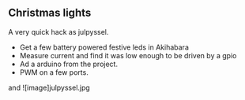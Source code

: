 ## Christmas lights
A very quick hack as julpyssel.

*  Get a few battery powered festive leds in Akihabara
*  Measure  current and find it was low enough to be driven by a gpio
*  Ad a arduino from the project.
*  PWM on a few ports.

[Move]:https://studio.youtube.com/channel/UC1ZS6LqTfWTwqCG9lyjIjBQ


and 
![image]julpyssel.jpg
